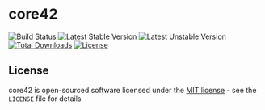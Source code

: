 # core42

[![Build Status](https://travis-ci.org/raum42/core42.svg?branch=develop)](https://travis-ci.org/raum42/core42)
[![Latest Stable Version](https://poser.pugx.org/fruit42/core42/version)](https://packagist.org/packages/fruit42/core42)
[![Latest Unstable Version](https://poser.pugx.org/fruit42/core42/v/unstable)](//packagist.org/packages/fruit42/core42)
[![Total Downloads](https://poser.pugx.org/fruit42/core42/downloads)](https://packagist.org/packages/fruit42/core42)
[![License](https://poser.pugx.org/fruit42/core42/license)](https://packagist.org/packages/fruit42/core42)

## License

core42 is open-sourced software licensed under the [MIT license](http://opensource.org/licenses/MIT) - see the `LICENSE` file for details

